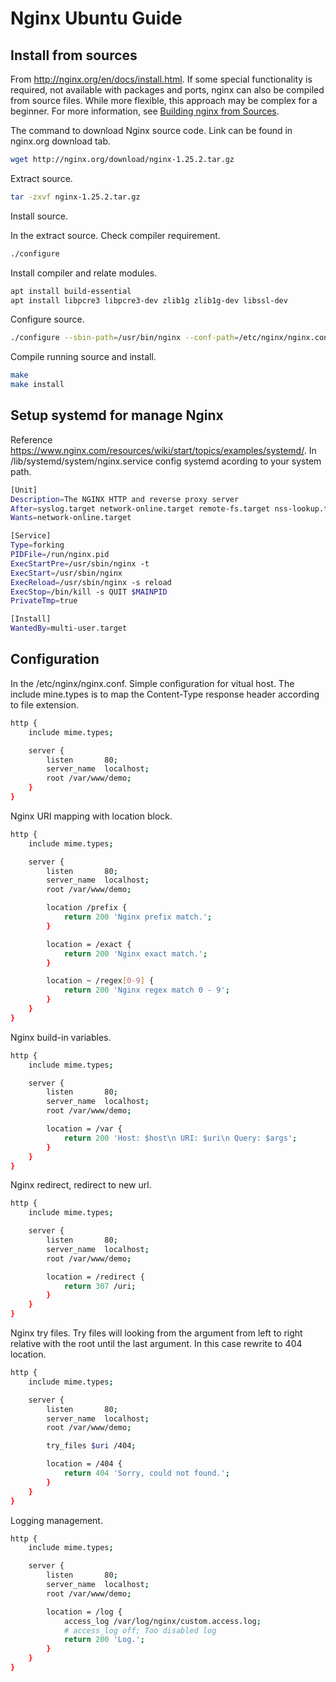 # Nginx Ubuntu Guide

## Install from sources

From http://nginx.org/en/docs/install.html.
If some special functionality is required, not available with packages and ports, nginx can also be compiled from source files.
While more flexible, this approach may be complex for a beginner.
For more information, see [Building nginx from Sources](http://nginx.org/en/docs/configure.html).

The command to download Nginx source code. Link can be found in nginx.org download tab.

```bash
wget http://nginx.org/download/nginx-1.25.2.tar.gz
```

Extract source.

```bash
tar -zxvf nginx-1.25.2.tar.gz
```

Install source.

In the extract source. Check compiler requirement.

```bash
./configure
```

Install compiler and relate modules.

```bash
apt install build-essential
apt install libpcre3 libpcre3-dev zlib1g zlib1g-dev libssl-dev
```

Configure source.

```bash
./configure --sbin-path=/usr/bin/nginx --conf-path=/etc/nginx/nginx.conf --error-log-path=/var/log/nginx/error.log --http-log-path=/var/log/nginx/access.log --with-pcre --pid-path=/var/run/nginx.pid --with-http_ssl_module
```

Compile running source and install.

```bash
make
make install
```

## Setup systemd for manage Nginx

Reference https://www.nginx.com/resources/wiki/start/topics/examples/systemd/.
In /lib/systemd/system/nginx.service config systemd acording to your system path.

```bash
[Unit]
Description=The NGINX HTTP and reverse proxy server
After=syslog.target network-online.target remote-fs.target nss-lookup.target
Wants=network-online.target

[Service]
Type=forking
PIDFile=/run/nginx.pid
ExecStartPre=/usr/sbin/nginx -t
ExecStart=/usr/sbin/nginx
ExecReload=/usr/sbin/nginx -s reload
ExecStop=/bin/kill -s QUIT $MAINPID
PrivateTmp=true

[Install]
WantedBy=multi-user.target
```

## Configuration

In the /etc/nginx/nginx.conf. Simple configuration for vitual host.
The include mine.types is to map the Content-Type response header according to file extension.

```bash
http {
    include mime.types;

    server {
        listen       80;
        server_name  localhost;
        root /var/www/demo;
    }
}
```

Nginx URI mapping with location block.

```bash
http {
    include mime.types;

    server {
        listen       80;
        server_name  localhost;
        root /var/www/demo;

        location /prefix {
            return 200 'Nginx prefix match.';
        }

        location = /exact {
            return 200 'Nginx exact match.';
        }

        location ~ /regex[0-9] {
            return 200 'Nginx regex match 0 - 9';
        }
    }
}
```

Nginx build-in variables.

```bash
http {
    include mime.types;

    server {
        listen       80;
        server_name  localhost;
        root /var/www/demo;

        location = /var {
            return 200 'Host: $host\n URI: $uri\n Query: $args';
        }
    }
}
```

Nginx redirect, redirect to new url.

```bash
http {
    include mime.types;

    server {
        listen       80;
        server_name  localhost;
        root /var/www/demo;

        location = /redirect {
            return 307 /uri;
        }
    }
}
```

Nginx try files. Try files will looking from the argument from left to right relative with the root until the last argument.
In this case rewrite to 404 location.

```bash
http {
    include mime.types;

    server {
        listen       80;
        server_name  localhost;
        root /var/www/demo;

        try_files $uri /404;

        location = /404 {
            return 404 'Sorry, could not found.';
        }
    }
}
```

Logging management.

```bash
http {
    include mime.types;

    server {
        listen       80;
        server_name  localhost;
        root /var/www/demo;

        location = /log {
            access_log /var/log/nginx/custom.access.log;
            # access_log off; Too disabled log
            return 200 'Log.';
        }
    }
}
```
